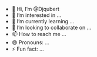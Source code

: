 - 👋 Hi, I’m @Djqubert
- 👀 I’m interested in ...
- 🌱 I’m currently learning ...
- 💞️ I’m looking to collaborate on ...
- 📫 How to reach me ...
- 😄 Pronouns: ...
- ⚡ Fun fact: ...

<!---
Djqubert/Djqubert is a ✨ special ✨ repository because its `README.md` (this file) appears on your GitHub profile.
You can click the Preview link to take a look at your changes.
--->
